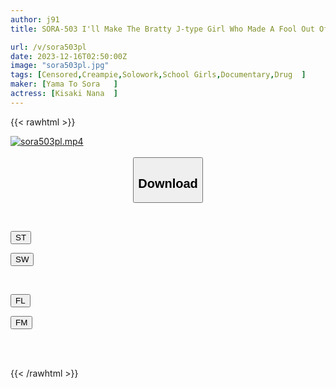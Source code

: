 ```yaml
---
author: j91
title: SORA-503 I'll Make The Bratty J-type Girl Who Made A Fool Out Of Me Understand With Sleeping Pills And Aphrodisiacs! ! Drugged Gangimari Dominates And Re-educates With Bottom Dirty Dick ◎ Nana Kisaki

url: /v/sora503pl
date: 2023-12-16T02:50:00Z
image: "sora503pl.jpg"
tags: [Censored,Creampie,Solowork,School Girls,Documentary,Drug	 ]
maker: [Yama To Sora   ]
actress: [Kisaki Nana  ]
---
```



{{< rawhtml >}}

<div class="video" data-videoid="MYKDbpPWlLtm8GJ">
    <a href="javascript:;">
        <img src="/v/sora503pl/sora503pl.jpg" width="WIDTH" height="HEIGHT" alt="sora503pl.mp4" loading="lazy">
    </a>
</div>

<script type="text/javascript" src="https://j91.asia/asset/on-demand-st.js"></script>

<br>
  <link rel="stylesheet" href="https://j91.asia/asset/bs5.css">
  
  <center>
  <button class="btn btn-primary" type="button" data-bs-toggle="collapse" data-bs-target=".multi-collapse" aria-expanded="false" aria-controls="multiCollapseExample1 multiCollapseExample2"><h2>Download</h2></button></center>
</p>
<div class="row">
  <div class="col">
    <div class="collapse multi-collapse" id="multiCollapseExample1">
      <div class="card card-body">
	      	      <br>
<div class="buttons">  
<p><a href="https://streamtape.to/v/MYKDbpPWlLtm8GJ" target="_blank"><button class="btn-hover color-3"><i class="fa fa-download"></i> ST</button></a></p>
<p><a href="https://flaswish.com/mn83c40mwbw4" target="_blank"><button class="btn-hover color-2"><i class="fa fa-download"></i> SW</button></a></p></div>
    </div>
  </div>
</div>
  <div class="col">
    <div class="collapse multi-collapse" id="multiCollapseExample2">
      <div class="card card-body">
	      <br>
<div class="buttons">
<p><a href="javascript:;" target="_blank"><button class="btn-hover color-9"><i class="fa fa-download"></i> FL</button></a></p>
<p><a href="javascript:;" target="_blank"><button class="btn-hover color-8"><i class="fa fa-download"></i> FM</button></a></p></div>
<br><br>
      </div>
    </div>
  </div>
</div>

{{< /rawhtml >}}
